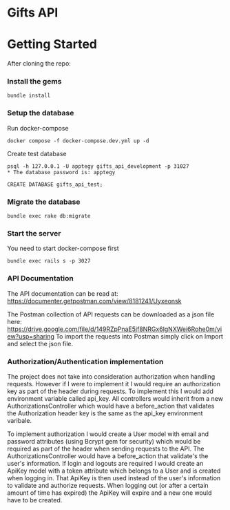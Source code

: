 # Gifts API

# Getting Started

After cloning the repo:
### Install the gems

```
bundle install
```
### Setup the database

Run docker-compose

```
docker compose -f docker-compose.dev.yml up -d
```

Create test database

```
psql -h 127.0.0.1 -U apptegy gifts_api_development -p 31027
* The database password is: apptegy

CREATE DATABASE gifts_api_test;
```
### Migrate the database

```
bundle exec rake db:migrate
```

### Start the server

You need to start docker-compose first

```
bundle exec rails s -p 3027
```
### API Documentation
The API documentation can be read at:
https://documenter.getpostman.com/view/8181241/Uyxeonsk

The Postman collection of API requests can be downloaded as a json file here:
https://drive.google.com/file/d/149RZpPnaE5jf8NRGx6lgNXWei6Rohe0m/view?usp=sharing
To import the requests into Postman simply click on Import and select the json file.

### Authorization/Authentication implementation
The project does not take into consideration authorization when handling requests. However if I were to implement it I would require an authorization key as part of the header during requests. To implement this I would add environment variable called api_key. All controllers would inherit from a new AuthorizationsController which would have a before_action that validates the Authorization header key is the same as the api_key environment varibale.

To implement authorization I would create a User model with email and password attributes (using Bcrypt gem for security) which would be required as part of the header when sending requests to the API. The AuthorizationsController would have a before_action that validate's the user's information. If login and logouts are required I would create an ApiKey model with a token attribute which belongs to a User and is created when logging in. That ApiKey is then used instead of the user's information to validate and authorize requests. When logging out (or after a certain amount of time has expired) the ApiKey will expire and a new one would have to be created.


